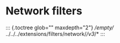 Network filters
===============

::: {.toctree glob="" maxdepth="2"}
*/empty/* ../../../extensions/filters/network/*/v3*/\*
:::
